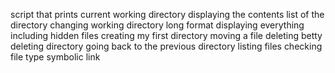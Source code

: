 script that prints current working directory
displaying the contents list of the directory
changing working directory
long format
displaying everything including hidden files
creating my first directory
moving a file
deleting betty
deleting directory
going back to the previous directory
listing files
checking file type
symbolic link
